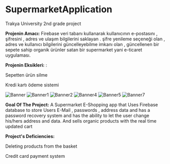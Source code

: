 # SupermarketApplication
Trakya University 2nd grade project

**Projenin Amacı:**
Firebase veri tabanı kullanarak kullanıcının e-postasını , şifresini , adres ve ulaşım bilgilerini saklayan . şifre yenileme 
seçeneği olan , adres ve kullanıcı bilgilerini güncelleyebilme imkanı olan , güncellenen bir sepete sahip organik ürünler satan bir supermarket yani e-ticaret uygulaması.

**Projenin Eksikleri:** :

Sepetten ürün silme 

Kredi kartı ödeme sistemi


![Banner](https://github.com/Grkmzdmr/SupermarketApplication/blob/master/app/src/main/res/drawable/git1.png)
![Banner1](https://github.com/Grkmzdmr/SupermarketApplication/blob/master/app/src/main/res/drawable/git2.png)
![Banner2](https://github.com/Grkmzdmr/SupermarketApplication/blob/master/app/src/main/res/drawable/git3.png)
![Banner4](https://github.com/Grkmzdmr/SupermarketApplication/blob/master/app/src/main/res/drawable/git4.png)
![Banner5](https://github.com/Grkmzdmr/SupermarketApplication/blob/master/app/src/main/res/drawable/git5.png)
![Banner7](https://github.com/Grkmzdmr/SupermarketApplication/blob/master/app/src/main/res/drawable/git7.png)

**Goal Of The Project:**
A Supermarket E-Shopping app that Uses Firebase database to store Users E-Mail , passwords , address data and has a password recovery system and has the ability to let the user change his/hers address and data. And sells organic products with the real time updated cart

**Project's Deficiencies:**

Deleting products from the basket

Credit card payment system





